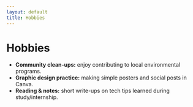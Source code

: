 ```yaml
---
layout: default
title: Hobbies
---
```


# Hobbies

- **Community clean-ups:** enjoy contributing to local environmental programs.  
- **Graphic design practice:** making simple posters and social posts in Canva.  
- **Reading & notes:** short write-ups on tech tips learned during study/internship.
